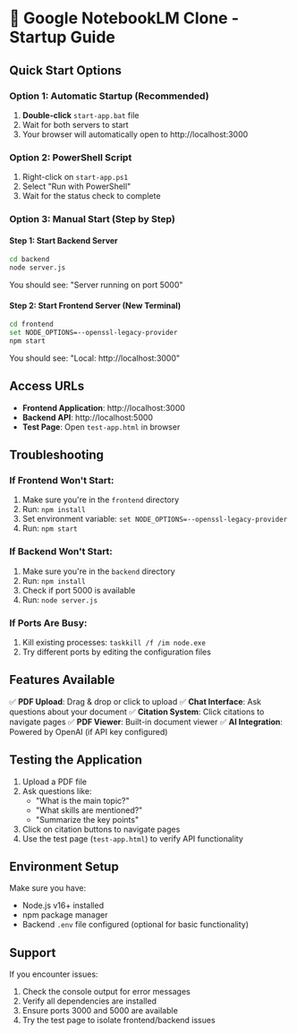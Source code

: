 # 🚀 Google NotebookLM Clone - Startup Guide

## Quick Start Options

### Option 1: Automatic Startup (Recommended)
1. **Double-click** `start-app.bat` file
2. Wait for both servers to start
3. Your browser will automatically open to http://localhost:3000

### Option 2: PowerShell Script
1. Right-click on `start-app.ps1`
2. Select "Run with PowerShell"
3. Wait for the status check to complete

### Option 3: Manual Start (Step by Step)

#### Step 1: Start Backend Server
```bash
cd backend
node server.js
```
You should see: "Server running on port 5000"

#### Step 2: Start Frontend Server (New Terminal)
```bash
cd frontend
set NODE_OPTIONS=--openssl-legacy-provider
npm start
```
You should see: "Local: http://localhost:3000"

## Access URLs

- **Frontend Application**: http://localhost:3000
- **Backend API**: http://localhost:5000
- **Test Page**: Open `test-app.html` in browser

## Troubleshooting

### If Frontend Won't Start:
1. Make sure you're in the `frontend` directory
2. Run: `npm install`
3. Set environment variable: `set NODE_OPTIONS=--openssl-legacy-provider`
4. Run: `npm start`

### If Backend Won't Start:
1. Make sure you're in the `backend` directory
2. Run: `npm install`
3. Check if port 5000 is available
4. Run: `node server.js`

### If Ports Are Busy:
1. Kill existing processes: `taskkill /f /im node.exe`
2. Try different ports by editing the configuration files

## Features Available

✅ **PDF Upload**: Drag & drop or click to upload
✅ **Chat Interface**: Ask questions about your document
✅ **Citation System**: Click citations to navigate pages
✅ **PDF Viewer**: Built-in document viewer
✅ **AI Integration**: Powered by OpenAI (if API key configured)

## Testing the Application

1. Upload a PDF file
2. Ask questions like:
   - "What is the main topic?"
   - "What skills are mentioned?"
   - "Summarize the key points"
3. Click on citation buttons to navigate pages
4. Use the test page (`test-app.html`) to verify API functionality

## Environment Setup

Make sure you have:
- Node.js v16+ installed
- npm package manager
- Backend `.env` file configured (optional for basic functionality)

## Support

If you encounter issues:
1. Check the console output for error messages
2. Verify all dependencies are installed
3. Ensure ports 3000 and 5000 are available
4. Try the test page to isolate frontend/backend issues 